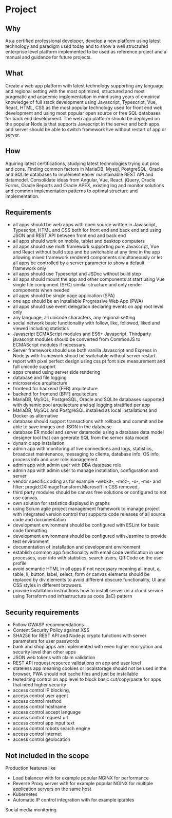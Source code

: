 # Project

## Why 
As a certified professional developer, develop a new platform using latest technology and paradigm used today
and to show a well structured enterprise level platform implemented to be used as reference project and a manual and 
guidance for future projects.

## What
Create a web app platform with latest technology supporting any language and regional setting with the most optimized,
structured and most pragmatic and academic implementation in mind using years of empirical knowledge of full stack
development using Javascript, Typescript, Vue, React, HTML, CSS as the most popular technology used for front end web development 
and using most popular open source or free SQL databases for back end development. The web app platform should be deployed on
the popular Node.js that supports Javascript in the server and both apps and server should be able to switch framework live without
restart of app or server.

## How
Aquiring latest certifications, studying latest technologies trying out pros and cons.
Finding common factors in MariaDB, Mysql, PostgreSQL, Oracle and SQLite databases to implement easier maintainable REST API 
and datamodel.
Consolidate ideas from Angular, Vue, React, jQuery, Oracle Forms, Oracle Reports and Oracle APEX, existing log and 
monitor solutions and common implementation patterns to optimal structure and implementation.

## Requirements

- all apps should be web apps with open source written in Javascript, Typescript, HTML and CSS both for front end and back end and using JSON and REST API between front end and back end
- all apps should work on mobile, tablet and desktop computers
- all apps should use multi framework supporting pure Javascript, Vue and React without build step and be switchable at any time in the app allowing mixed framework rendered components simultaneously or let all apps be controlled by a server parameter to show a default framework only
- all apps should use Typescript and JSDoc without build step
- all apps should mount the app and other components at start using Vue single file component (SFC) similar structure and only render components when needed
- all apps should be single page application (SPA)
- one app should be an installable Progressive Web App (PWA)
- all apps should use event delegation declaring events on app root level only
- any language, all unicode characters, any regional setting
- social network basic functionality with follow, like, followed, liked and viewed including statistics
- Javascript ECMAScript modules and ES6+ Javascript. Thirdparty javascript modules should be converted from CommonJS to ECMAScript modules if necessary.
- Server framework should use both vanilla Javascript and Express in Node.js with framework shoud be switchable without server restart.
- report with pixel perfect design using css pt font size measurement and full unicode support
- apps created using server side rendering
- database and file logging
- microservice arquitecture
- frontend for backend (FFB) arquitecture
- backend for frontend (BFF) arquitecture
- MariaDB, MySQL, PostgreSQL, Oracle and SQLite databases supported with dynamic pool arquitecture and sql logging stratified per app
- MariaDB, MySQL and PostgreSQL installed as local installations and Docker as alternative
- database should support transactions with rollback and commit and be able to save images and JSON in the database
- database ER model and server datamodel using a database data model designer tool that can generate SQL from the server data model
- dynamic app installation
- admin app with monitoring of live connections and logs, statistics, broadcast maintenance, messaging to clients, database info, OS info, process info and user role management.
- admin app with admin user with DBA database role 
- admin app with admin user to manage installation, configuration and server
- vendor specific coding as for example -webkit-, -moz-, -o-, -ms- and filter: progid:DXImageTransform.Microsoft in CSS removed. 
- third party modules should be canvas free solutions or configured to not use canvas.
- own solution for statistics displayed in graphs
- using Scrum agile project management framework to manage project with integrated version control that supports code releases of all source code and documentation
- development environment should be configured with ESLint for basic code formatting
- development environment should be configured with Jasmine to provide test environment
- documentation of installation and development environment
- establish common app functionality with email code verification in user processes, user info with statistics, search users, QR Code on the user profile
- avoid semantic HTML in all apps if not necessary meaning all input, a, table, li, button, label, select, form or canvas elements should be replaced by div elements to avoid different obscure functionality, UI and CSS styles in different browsers.
- provide installation instructions how to install server on a cloud service using Terraform and infrastructure as code (IaC) pattern

## Security requirements

- Follow OWASP recommendations
- Content Security Policy against XSS
- SHA256 for REST API and Node.js crypto functions with server parameters for user passwords
- bank and shop apps are implemented with even higher encryption and security level than other apps
- JSON web tokens with claim validation
- REST API request resource validations on app and user level
- stateless app meaning cookies or localstorage should not be used in the browser, PWA should not cache files and just be installable
- textediting control on app level to block basic cut/copy/paste for apps that need higher security
- access control IP blocking,
- access control user agent
- access control method
- access control hostname
- access control accept language
- access control request url
- access control app input text
- access control robots search engine
- access control internet
- access control geolocation

## Not included in the scope

Production features like
- Load balancer with for example popular NGINX for performance
- Reverse Proxy server with for example popular NGINX for multiple application servers on the same host
- Kubernetes
- Automatic IP control integration with for example iptables

Social media monitoring
